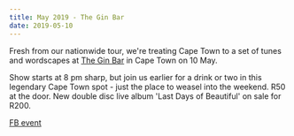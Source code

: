 ```yaml
---
title: May 2019 - The Gin Bar
date: 2019-05-10
---
```


Fresh from our nationwide tour, we're treating Cape Town to a set of tunes and wordscapes at [The Gin Bar](http://www.theginbar.co.za/) in Cape Town on 10 May.

Show starts at 8 pm sharp, but join us earlier for a drink or two in this legendary Cape Town spot - just the place to weasel into the weekend. R50 at the door. New double disc live album 'Last Days of Beautiful' on sale for R200.

[FB event](https://www.facebook.com/events/451563085578410/)

